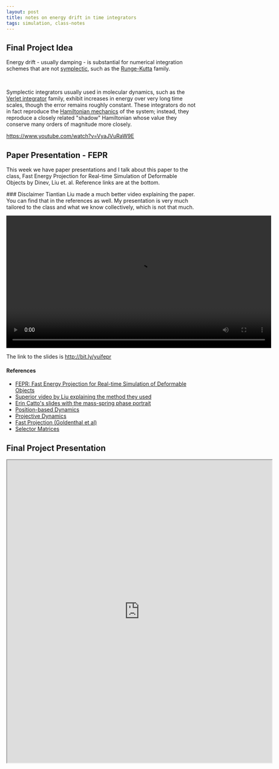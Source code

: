 ```yaml
---
layout: post
title: notes on energy drift in time integrators
tags: simulation, class-notes
---
```


## Final Project Idea

Energy drift - usually damping - is substantial for numerical integration schemes that are not [symplectic](https://en.wikipedia.org/wiki/Symplectic_integrator), such as the [Runge-Kutta](https://en.wikipedia.org/wiki/Runge-Kutta) family.

<img src="http://yuiwei.com/wp-content/uploads/2019/03/Screenshot-2019-03-06-at-12.05.00-PM-1024x619.png" alt="" class="wp-image-394"/>

<img src="http://yuiwei.com/wp-content/uploads/2019/03/Screenshot-2019-03-06-at-12.05.18-PM-1024x628.png" alt="" class="wp-image-395"/>

<img src="http://yuiwei.com/wp-content/uploads/2019/03/Screenshot-2019-03-06-at-12.05.45-PM-1024x542.png" alt="" class="wp-image-396"/>

<img src="http://yuiwei.com/wp-content/uploads/2019/03/Screenshot-2019-03-06-at-12.05.53-PM-1024x597.png" alt="" class="wp-image-397"/>

<img src="http://yuiwei.com/wp-content/uploads/2019/03/Screenshot-2019-03-06-at-12.06.07-PM-1024x634.png" alt="" class="wp-image-398"/>

<img src="http://yuiwei.com/wp-content/uploads/2019/03/Screenshot-2019-03-06-at-12.06.13-PM-1024x642.png" alt="" class="wp-image-399"/>

Symplectic integrators usually used in molecular dynamics, such as the [Verlet integrator](https://en.wikipedia.org/wiki/Verlet_integration) family, exhibit increases in energy over very long time scales, though the error remains roughly constant. These integrators do not in fact reproduce the [Hamiltonian mechanics](https://en.wikipedia.org/wiki/Hamiltonian_mechanics) of the system; instead, they reproduce a closely related "shadow" Hamiltonian whose value they conserve many orders of magnitude more closely. 

https://www.youtube.com/watch?v=VyaJVuRaW9E
<img src="http://www.reactiongifs.com/r/bth.gif" alt=""/>

## Paper Presentation - FEPR

This week we have paper presentations and I talk about this paper to the class, Fast Energy Projection for Real-time Simulation of Deformable Objects by Dinev, Liu et. al. Reference links are at the bottom.

<div class="message">
### Disclaimer
Tiantian Liu made a much better video explaining the paper. You can find that in the references as well. My presentation is very much tailored to the class and what we know collectively, which is not that much.
</div>

<video controls width=700 src="http://yuiwei.com/wp-content/uploads/2019/04/my-fepr-presentation.mp4"></video>

The link to the slides is http://bit.ly/yuifepr


#### References
- [FEPR: Fast Energy Projection for Real-time Simulation of Deformable Objects](https://www.cs.utah.edu/~ladislav/dinev18FEPR/dinev18FEPR.html)
- [Superior video by Liu explaining the method they used](https://www.youtube.com/watch?v=xyB-VlesB-M)
- [Erin Catto's slides with the mass-spring phase portrait](http://box2d.org/files/GDC2015/ErinCatto_NumericalMethods.pdf)
- [Position-based Dynamics](http://matthias-mueller-fischer.ch/publications/posBasedDyn.pdf)
- [Projective Dynamics](https://www.cs.utah.edu/~ladislav/bouaziz14projective/bouaziz14projective.pdf)
- [Fast Projection (Goldenthal et al)](http://www.cs.columbia.edu/cg/pdfs/131-ESIC.pdf)
- [Selector Matrices](https://stanford.edu/class/ee103/lectures/matrix_examples_slides.pdf)

## Final Project Presentation

<iframe src="https://drive.google.com/file/d/1sxFrRZN9afnka3dR_s0ui9CiJLRZiG28/preview" width="700" height="800"></iframe>